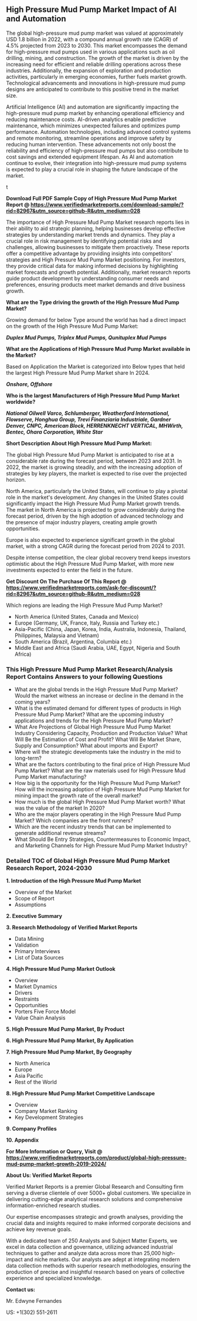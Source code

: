 <h2>High Pressure Mud Pump Market Impact of AI and Automation</h2><p>The global high-pressure mud pump market was valued at approximately USD 1.8 billion in 2022, with a compound annual growth rate (CAGR) of 4.5% projected from 2023 to 2030. This market encompasses the demand for high-pressure mud pumps used in various applications such as oil drilling, mining, and construction. The growth of the market is driven by the increasing need for efficient and reliable drilling operations across these industries. Additionally, the expansion of exploration and production activities, particularly in emerging economies, further fuels market growth. Technological advancements and innovations in high-pressure mud pump designs are anticipated to contribute to this positive trend in the market size.</p><p>Artificial Intelligence (AI) and automation are significantly impacting the high-pressure mud pump market by enhancing operational efficiency and reducing maintenance costs. AI-driven analytics enable predictive maintenance, which minimizes unexpected failures and optimizes pump performance. Automation technologies, including advanced control systems and remote monitoring, streamline operations and improve safety by reducing human intervention. These advancements not only boost the reliability and efficiency of high-pressure mud pumps but also contribute to cost savings and extended equipment lifespan. As AI and automation continue to evolve, their integration into high-pressure mud pump systems is expected to play a crucial role in shaping the future landscape of the market.</p>t</p><p id="" class=""><strong>Download Full PDF Sample Copy of High Pressure Mud Pump Market Report @ <a href="https://www.verifiedmarketreports.com/download-sample/?rid=82967&utm_source=github-R&utm_medium=028" target="_blank">https://www.verifiedmarketreports.com/download-sample/?rid=82967&utm_source=github-R&utm_medium=028</a></strong></p><p>The importance of&nbsp;High Pressure Mud Pump Market research reports lies in their ability to aid strategic planning, helping businesses develop effective strategies by understanding market trends and dynamics. They play a crucial role in risk management by identifying potential risks and challenges, allowing businesses to mitigate them proactively. These reports offer a competitive advantage by providing insights into competitors' strategies and High Pressure Mud Pump Market positioning. For investors, they provide critical data for making informed decisions by highlighting market forecasts and growth potential. Additionally, market research reports guide product development by understanding consumer needs and preferences, ensuring products meet market demands and drive business growth.</p><p><strong>What are the&nbsp;Type driving the growth of the High Pressure Mud Pump Market?</strong></p><p id="" class="">Growing demand for below Type around the world has had a direct impact on the growth of the High Pressure Mud Pump Market:</p><em><strong>Duplex Mud Pumps, Triplex Mud Pumps, Qunituplex Mud Pumps</strong></em></p><strong>What are the&nbsp;Applications&nbsp;of High Pressure Mud Pump Market available in the Market?</strong></p><p id="" class="">Based on Application the Market is categorized into Below types that held the largest High Pressure Mud Pump Market share In 2024.</p><em><strong>Onshore, Offshore</strong></em></p><strong>Who is the largest Manufacturers of High Pressure Mud Pump Market worldwide?</strong></p><p><em><strong>National Oilwell Varco, Schlumberger, Weatherford International, Flowserve, Honghua Group, Trevi Finanziaria Industriale, Gardner Denver, CNPC, American Block, HERRENKNECHT VERTICAL, MHWirth, Bentec, Ohara Corporation, White Star</strong></em></p><p id="" class=""><strong>Short Description About High Pressure Mud Pump Market:</strong></p><p>The global High Pressure Mud Pump Market is anticipated to rise at a considerable rate during the forecast period, between 2023 and 2031. In 2022, the market is growing steadily, and with the increasing adoption of strategies by key players, the market is expected to rise over the projected horizon.</p><p>North America, particularly the United States, will continue to play a pivotal role in the market's development. Any changes in the United States could significantly impact the High Pressure Mud Pump Market growth trends. The market in North America is projected to grow considerably during the forecast period, driven by the high adoption of advanced technology and the presence of major industry players, creating ample growth opportunities.</p><p>Europe is also expected to experience significant growth in the global market, with a strong CAGR during the forecast period from 2024 to 2031.</p><p>Despite intense competition, the clear global recovery trend keeps investors optimistic about the High Pressure Mud Pump Market, with more new investments expected to enter the field in the future.</p><p id="" class=""><strong>Get Discount On The Purchase Of This Report @ <a href="https://www.verifiedmarketreports.com/ask-for-discount/?rid=82967&utm_source=github-R&utm_medium=028" target="_blank">https://www.verifiedmarketreports.com/ask-for-discount/?rid=82967&utm_source=github-R&utm_medium=028</a></strong></p>Which regions are leading the High Pressure Mud Pump Market?</p><ul><li>North America (United States, Canada and Mexico)</li><li>Europe (Germany, UK, France, Italy, Russia and Turkey etc.)</li><li>Asia-Pacific (China, Japan, Korea, India, Australia, Indonesia, Thailand, Philippines, Malaysia and Vietnam)</li><li>South America (Brazil, Argentina, Columbia etc.)</li><li>Middle East and Africa (Saudi Arabia, UAE, Egypt, Nigeria and South Africa)</li></ul><h3 id="" class="">This High Pressure Mud Pump Market Research/Analysis Report Contains Answers to your following Questions</h3><ul><li>What are the global trends in the High Pressure Mud Pump Market? Would the market witness an increase or decline in the demand in the coming years?</li><li>What is the estimated demand for different types of products in High Pressure Mud Pump Market? What are the upcoming industry applications and trends for the High Pressure Mud Pump Market?</li><li>What Are Projections of Global High Pressure Mud Pump Market Industry Considering Capacity, Production and Production Value? What Will Be the Estimation of Cost and Profit? What Will Be Market Share, Supply and Consumption? What about imports and Export?</li><li>Where will the strategic developments take the industry in the mid to long-term?</li><li>What are the factors contributing to the final price of High Pressure Mud Pump Market? What are the raw materials used for High Pressure Mud Pump Market manufacturing?</li><li>How big is the opportunity for the High Pressure Mud Pump Market? How will the increasing adoption of High Pressure Mud Pump Market for mining impact the growth rate of the overall market?</li><li>How much is the global High Pressure Mud Pump Market worth? What was the value of the market In 2020?</li><li>Who are the major players operating in the High Pressure Mud Pump Market? Which companies are the front runners?</li><li>Which are the recent industry trends that can be implemented to generate additional revenue streams?</li><li>What Should Be Entry Strategies, Countermeasures to Economic Impact, and Marketing Channels for High Pressure Mud Pump Market Industry?</li></ul><h3 id="" class="">Detailed TOC of Global High Pressure Mud Pump Market Research Report, 2024-2030</h3><p id="" class=""><strong>1. Introduction of the High Pressure Mud Pump Market</strong></p><ul><li>Overview of the Market</li><li>Scope of Report</li><li>Assumptions</li></ul><p id="" class=""><strong>2. Executive Summary</strong></p><p id="" class=""><strong>3. Research Methodology of Verified Market Reports</strong></p><ul><li>Data Mining</li><li>Validation</li><li>Primary Interviews</li><li>List of Data Sources</li></ul><p id="" class=""><strong>4. High Pressure Mud Pump Market Outlook</strong></p><ul><li>Overview</li><li>Market Dynamics</li><li>Drivers</li><li>Restraints</li><li>Opportunities</li><li>Porters Five Force Model</li><li>Value Chain Analysis</li></ul><p id="" class=""><strong>5. High Pressure Mud Pump Market, By Product</strong></p><p id="" class=""><strong>6. High Pressure Mud Pump Market, By Application</strong></p><p id="" class=""><strong>7. High Pressure Mud Pump Market, By Geography</strong></p><ul><li>North America</li><li>Europe</li><li>Asia Pacific</li><li>Rest of the World</li></ul><p id="" class=""><strong>8. High Pressure Mud Pump Market Competitive Landscape</strong></p><ul><li>Overview</li><li>Company Market Ranking</li><li>Key Development Strategies</li></ul><p id="" class=""><strong>9. Company Profiles</strong></p><p id="" class=""><strong>10. Appendix</strong></p><p id="" class=""><strong>For More Information or Query, Visit @ <a href="https://www.verifiedmarketreports.com/product/global-high-pressure-mud-pump-market-growth-2019-2024/" target="_blank">https://www.verifiedmarketreports.com/product/global-high-pressure-mud-pump-market-growth-2019-2024/</a></strong></p><p id="" class=""><strong>About Us: Verified Market Reports</strong></p><p id="" class="">Verified Market Reports is a premier Global Research and Consulting firm serving a diverse clientele of over 5000+ global customers. We specialize in delivering cutting-edge analytical research solutions and comprehensive information-enriched research studies.</p><p id="" class="">Our expertise encompasses strategic and growth analyses, providing the crucial data and insights required to make informed corporate decisions and achieve key revenue goals.</p><p id="" class="">With a dedicated team of 250 Analysts and Subject Matter Experts, we excel in data collection and governance, utilizing advanced industrial techniques to gather and analyze data across more than 25,000 high-impact and niche markets. Our analysts are adept at integrating modern data collection methods with superior research methodologies, ensuring the production of precise and insightful research based on years of collective experience and specialized knowledge.</p><p id="" class=""><strong>Contact us:</strong></p><p id="" class="">Mr. Edwyne Fernandes</p><p id="" class="">US: +1(302) 551-2611</p>